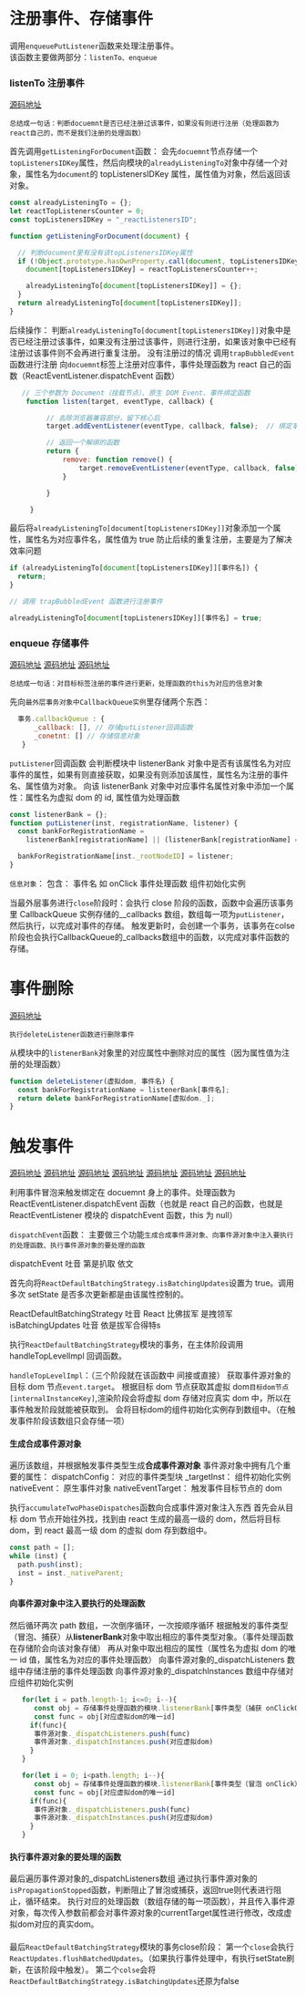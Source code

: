 # 注册事件、存储事件

调用`enqueuePutListener`函数来处理注册事件。  
该函数主要做两部分：`listenTo、enqueue`

### listenTo 注册事件
[源码地址](https://github.com/Myliu0401/reactV15-/blob/main/src/renderers/dom/client/ReactBrowserEventEmitter.js)

`总结成一句话：判断docuemnt是否已经注册过该事件，如果没有则进行注册（处理函数为react自己的，而不是我们注册的处理函数）`

首先调用`getListeningForDocument`函数：
会先`docuemnt`节点存储一个`topListenersIDKey`属性，然后向模块的`alreadyListeningTo`对象中存储一个对象，属性名为`document`的 topListenersIDKey 属性，属性值为对象，然后返回该对象。

```js
const alreadyListeningTo = {};
let reactTopListenersCounter = 0;
const topListenersIDKey = "_reactListenersID";

function getListeningForDocument(document) {

  // 判断document里有没有该topListenersIDKey属性
  if (!Object.prototype.hasOwnProperty.call(document, topListenersIDKey)) {
    document[topListenersIDKey] = reactTopListenersCounter++;

    alreadyListeningTo[document[topListenersIDKey]] = {};
  }
  return alreadyListeningTo[document[topListenersIDKey]];
}
```

后续操作：
判断`alreadyListeningTo[document[topListenersIDKey]]`对象中是否已经注册过该事件，如果没有注册过该事件，则进行注册，如果该对象中已经有注册过该事件则不会再进行重复注册。
没有注册过的情况
调用`trapBubbledEvent`函数进行注册
向`docuemnt`标签上注册对应事件，事件处理函数为 react 自己的函数（ReactEventListener.dispatchEvent 函数）

```js
   // 三个参数为 Document（挂载节点）、原生 DOM Event、事件绑定函数
    function listen(target, eventType, callback) {

         // 去除浏览器兼容部分，留下核心后
         target.addEventListener(eventType, callback, false);  // 绑定事件

         // 返回一个解绑的函数
         return {
             remove: function remove() {
                 target.removeEventListener(eventType, callback, false);  // 解绑事件
             }

         }

     }
```

最后将`alreadyListeningTo[document[topListenersIDKey]]`对象添加一个属性，属性名为对应事件名，属性值为 true
防止后续的重复注册，主要是为了解决效率问题

```js
if (alreadyListeningTo[document[topListenersIDKey]][事件名]) {
  return;
}

// 调用 trapBubbledEvent 函数进行注册事件

alreadyListeningTo[document[topListenersIDKey]][事件名] = true;
```

### enqueue 存储事件
[源码地址](https://github.com/Myliu0401/reactV15-/blob/main/src/renderers/dom/shared/ReactDOMComponent.js)
[源码地址](https://github.com/Myliu0401/reactV15-/blob/main/src/shared/utils/CallbackQueue.js)
[源码地址](https://github.com/Myliu0401/reactV15-/blob/main/src/renderers/shared/event/EventPluginHub.js)

`总结成一句话：对目标标签注册的事件进行更新，处理函数的this为对应的信息对象`

先向`最外层事务对象中CallbackQueue实例`里存储两个东西：

```js
  事务.callbackQueue : {
      _callback: [], // 存储putListener回调函数
      _conetnt: [] // 存储信息对象
   }
```

`putListener`回调函数
会判断模块中 listenerBank 对象中是否有该属性名为对应事件的属性，如果有则直接获取，如果没有则添加该属性，属性名为注册的事件名、属性值为对象。
向该 listenerBank 对象中对应事件名属性对象中添加一个属性：属性名为虚拟 dom 的 id, 属性值为处理函数

```js
const listenerBank = {};
function putListener(inst, registrationName, listener) {
  const bankForRegistrationName =
    listenerBank[registrationName] || (listenerBank[registrationName] = {});

  bankForRegistrationName[inst._rootNodeID] = listener;
}
```

`信息对象`：
包含： 事件名 如 onClick
事件处理函数
组件初始化实例

当最外层事务进行`close`阶段时：会执行 close 阶段的函数，函数中会遍历该事务里 CallbackQueue 实例存储的\_\_callbacks 数组，数组每一项为`putListener`，然后执行，以完成对事件的存储。
触发更新时，会创建一个事务，该事务在colse阶段也会执行CallbackQueue的_callbacks数组中的函数，以完成对事件函数的存储。

# 事件删除
[源码地址](https://github.com/Myliu0401/reactV15-/blob/main/src/renderers/shared/event/EventPluginHub.js)

`执行deleteListener函数进行删除事件`

从模块中的`listenerBank`对象里的对应属性中删除对应的属性（因为属性值为注册的处理函数）

```js
function deleteListener(虚拟dom, 事件名) {
  const bankForRegistrationName = listenerBank[事件名];
  return delete bankForRegistrationName[虚拟dom._];
}
```

# 触发事件
[源码地址](https://github.com/Myliu0401/reactV15-/blob/main/src/renderers/dom/client/ReactEventListener.js)
[源码地址](https://github.com/Myliu0401/reactV15-/blob/main/src/renderers/shared/reconciler/ReactDefaultBatchingStrategy.js)
[源码地址](https://github.com/Myliu0401/reactV15-/blob/main/src/renderers/shared/reconciler/ReactEventEmitterMixin.js)
[源码地址](https://github.com/Myliu0401/reactV15-/blob/main/src/renderers/shared/event/EventPluginHub.js)
[源码地址](https://github.com/Myliu0401/reactV15-/blob/main/src/renderers/dom/client/eventPlugins/SimpleEventPlugin.js)
[源码地址](https://github.com/Myliu0401/reactV15-/blob/main/src/renderers/shared/event/EventPropagators.js)
[源码地址](https://github.com/Myliu0401/reactV15-/blob/main/src/renderers/dom/client/ReactDOMTreeTraversal.js)

利用事件冒泡来触发绑定在 docuemnt 身上的事件。处理函数为 ReactEventListener.dispatchEvent 函数（也就是 react 自己的函数，也就是 ReactEventListener 模块的 dispatchEvent 函数，this 为 null）

`dispatchEvent`函数：
主要做三个功能`生成合成事件源对象、向事件源对象中注入要执行的处理函数、执行事件源对象的要处理的函数`

dispatchEvent  吐音 第是扒取 依文

首先向将`ReactDefaultBatchingStrategy.isBatchingUpdates`设置为 true。调用多次 setState 是否多次更新都是由该属性控制的。

ReactDefaultBatchingStrategy 吐音 React 比佛拔军 是拽领军
isBatchingUpdates 吐音  依是拔军合得特s

执行`ReactDefaultBatchingStrategy`模块的事务，在主体阶段调用 handleTopLevelImpl 回调函数。

`handleTopLevelImpl`：（三个阶段就在该函数中 间接或直接）
获取事件源对象的目标 dom 节点`event.target`。
根据目标 dom 节点获取其虚拟 dom`目标dom节点[internalInstanceKey]`,渲染阶段会将虚拟 dom 存储对应真实 dom 中，所以在事件触发阶段就能被获取到。
会将目标dom的组件初始化实例存到数组中。（在触发事件阶段该数组只会存储一项）


#### 生成合成事件源对象
遍历该数组，并根据触发事件类型生成**合成事件源对象**
事件源对象中拥有几个重要的属性：
dispatchConfig： 对应的事件类型块
\_targetInst： 组件初始化实例  
 nativeEvent： 原生事件对象
nativeEventTarget： 触发事件目标节点的 dom

执行`accumulateTwoPhaseDispatches`函数向合成事件源对象注入东西
首先会从目标 dom 节点开始往外找，找到由 react 生成的最高一级的 dom，然后将目标 dom，到 react 最高一级 dom 的虚拟 dom 存到数组中。

```js
const path = [];
while (inst) {
  path.push(inst);
  inst = inst._nativeParent;
}
```

#### 向事件源对象中注入要执行的处理函数
然后循环两次 path 数组，一次倒序循环，一次按顺序循环
根据触发的事件类型（冒泡、捕获）从**listenerBank**对象中取出相应的事件类型对象。（事件处理函数在存储阶会向该对象存储）
再从对象中取出相应的属性（属性名为虚拟 dom 的唯一 id 值，属性名为对应的事件处理函数）
向事件源对象的\_dispatchListeners 数组中存储注册的事件处理函数
向事件源对象的\_dispatchInstances 数组中存储对应组件初始化实例

```js
   for(let i = path.length-1; i<=0; i--){
      const obj = 存储事件处理函数的模块.listenerBank[事件类型（捕获 onClickCapture）]
      const func = obj[对应虚拟dom的唯一id]
     if(func){
      事件源对象._dispatchListeners.push(func)
      事件源对象._dispatchInstances.push(对应虚拟dom)
     }
   }

   for(let i = 0; i<path.length; i--){
      const obj = 存储事件处理函数的模块.listenerBank[事件类型（冒泡 onClick）]
      const func = obj[对应虚拟dom的唯一id]
     if(func){
      事件源对象._dispatchListeners.push(func)
      事件源对象._dispatchInstances.push(对应虚拟dom)
     }
   }
```

#### 执行事件源对象的要处理的函数
最后遍历事件源对象的_dispatchListeners数组
   通过执行事件源对象的`isPropagationStopped`函数，判断阻止了冒泡或捕获，返回true则代表进行阻止，循环结束。
   执行对应的处理函数（数组存储的每一项函数），并且传入事件源对象，每次传入参数前都会对事件源对象的currentTarget属性进行修改，改成虚拟dom对应的真实dom。

####
最后`ReactDefaultBatchingStrategy`模块的事务close阶段：
第一个`close`会执行`ReactUpdates.flushBatchedUpdates`。（如果执行事件处理中，有执行setState刷新，在该阶段中触发）。
第二个`colse`会将`ReactDefaultBatchingStrategy.isBatchingUpdates`还原为false